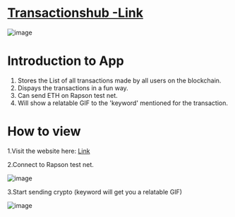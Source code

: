 [<h1>Transactionshub -Link</h1>](transactions-hub-supersahil009.netlify.app)



![image](https://user-images.githubusercontent.com/31141656/148694881-5f661f74-c6d6-4563-985d-4ccb7930780e.png)



<h1>Introduction to App</h1>

1. Stores the List of all transactions made by all users on the blockchain.
2. Dispays the transactions in a fun way.
3. Can send ETH on Rapson test net.
4. Will show a relatable GIF to the 'keyword' mentioned for the transaction.


<h1>How to view</h1>

1.Visit the website here: [Link](transactions-hub-supersahil009.netlify.app)

2.Connect to Rapson test net.

![image](https://user-images.githubusercontent.com/31141656/148695001-58b22191-de4b-4f4b-b713-411de21c63a7.png)


3.Start sending crypto
(keyword will get you a relatable GIF)

![image](https://user-images.githubusercontent.com/31141656/148694949-68a8370e-4877-468d-9506-ad21c57a94ca.png)


